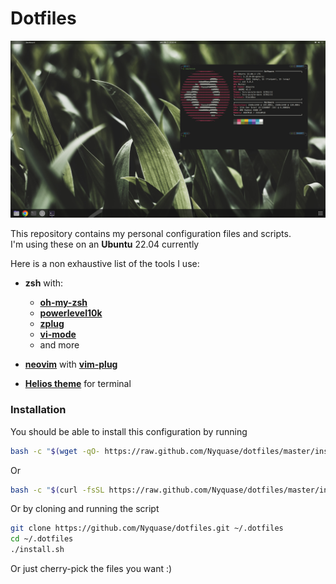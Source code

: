 # Dotfiles

<p align="center">
  <img src="desktop.png" alt="desktop">
</p>

This repository contains my personal configuration files and scripts.  
I'm using these on an **Ubuntu** 22.04 currently

Here is a non exhaustive list of the tools I use:

- **zsh** with:
  - **[oh-my-zsh](https://ohmyz.sh/)**
  - **[powerlevel10k](https://github.com/romkatv/powerlevel10k)**
  - **[zplug](https://github.com/zplug/zplug)**
  - **[vi-mode](https://github.com/Nyquase/vi-mode)**
  - and more
- **[neovim](https://neovim.io/)** with **[vim-plug](https://github.com/junegunn/vim-plug)**

- **[Helios theme](https://github.com/reyemxela/base16-helios-exported-themes)** for terminal

### Installation

You should be able to install this configuration by running

```sh
bash -c "$(wget -qO- https://raw.github.com/Nyquase/dotfiles/master/install.sh)"
```

Or

```sh
bash -c "$(curl -fsSL https://raw.github.com/Nyquase/dotfiles/master/install.sh)"
```

Or by cloning and running the script

```sh
git clone https://github.com/Nyquase/dotfiles.git ~/.dotfiles
cd ~/.dotfiles
./install.sh
```

Or just cherry-pick the files you want :)
